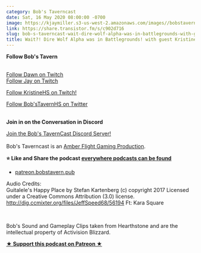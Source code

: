 ```yaml
---
category: Bob's Taverncast
date: Sat, 16 May 2020 08:00:00 -0700
image: https://kjaymiller.s3-us-west-2.amazonaws.com/images//bobstavern_256.jpg
link: https://share.transistor.fm/s/c902d716
slug: bob-s-taverncast-wait-dire-wolf-alpha-was-in-battlegrounds-with-guest-kristinehs
title: Wait?! Dire Wolf Alpha was in Battlegrounds! with guest KristineHS
---
```


<p><strong>Follow Bob's Tavern</strong></p><p><br /><a href="https://twitch.tv/dragonriderdk">Follow Dawn on Twitch</a><br /><a href="https://twitch.tv/kjaymiller">Follow Jay on Twitch</a></p><p><a href="https://twitch.tv/kristine_22">Follow KristineHS on Twitch!</a></p><p><a href="https://twitter.com/bobstavernhs">Follow Bob'sTavernHS on Twitter</a></p><p><strong><br />Join in on the Conversation in Discord</strong></p><p><a href="https://discord.gg/c2rFknG">Join the Bob's TavernCast Discord Server!<br /></a><br />Bob's Taverncast is an <a href="https://amberflightgaming.wixsite.com/afgaming">Amber Flight Gaming Production</a>. </p><p><strong>⭐ Like and Share the podcast </strong><a href="http://bobstavern.pub/subscribe"><strong>everywhere podcasts can be found</strong></a></p><ul><li><a href="http://patreon.bobstavern.pub/">patreon.bobstavern.pub</a></li></ul><p>Audio Credits:<br />Guitalele's Happy Place by Stefan Kartenberg (c) copyright 2017 Licensed under a Creative Commons Attribution (3.0) license. <a href="http://dig.ccmixter.org/files/JeffSpeed68/56194">http://dig.ccmixter.org/files/JeffSpeed68/56194</a> Ft: Kara Square</p><p><br /></p><p>Bob's Sound and Gameplay Clips taken from Hearthstone and are the intellectual property of Activision Blizzard.</p><p><strong><a href="http://patreon.bobstavern.pub" rel="payment" title="★ Support this podcast on Patreon ★">★ Support this podcast on Patreon ★</a></strong></p>